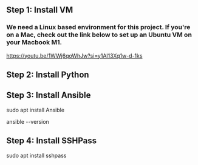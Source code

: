 ## Step 1: Install VM

### We need a Linux based environment for this project. If you're on a Mac, check out the link below to set up an Ubuntu VM on your Macbook M1. 

https://youtu.be/1WWj6qoWhJw?si=y1Al13Xq1w-d-1ks

## Step 2: Install Python

## Step 3: Install Ansible

sudo apt install Ansible

ansible --version

## Step 4: Install SSHPass

sudo apt install sshpass
